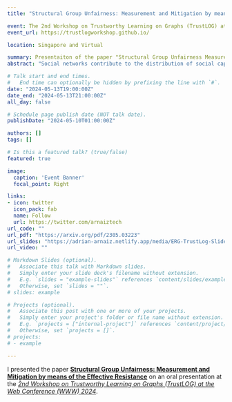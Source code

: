 ```yaml
---
title: "Structural Group Unfairness: Measurement and Mitigation by means of the Effective Resistance"

event: The 2nd Workshop on Trustworthy Learning on Graphs (TrustLOG) at the Web Conference (WWW) 2024
event_url: https://trustlogworkshop.github.io/

location: Singapore and Virtual

summary: Presentaiton of the paper "Structural Group Unfairness Measurement and Mitigation by means of the Effective Resistance" at the 2nd Workshop on Trustworthy Learning on Graphs (TrustLOG) at the Web Conference (WWW) 2024.
abstract: "Social networks contribute to the distribution of social capital, defined as the relationships, norms of trust and reciprocity within a community or society that facilitate cooperation and collective action. Social capital exists in the relations among individuals, such that better positioned members in a social network benefit from faster access to diverse information and higher influence on information dissemination. A variety of methods have been proposed in the literature to measure social capital at an individual level. However, there is a lack of methods to quantify social capital at a group level, which is particularly important when the groups are defined on the grounds of protected attributes. Furthermore, state-of-theart approaches fail to model the role of long-range interactions between nodes in the network and their contributions to social capital. To fill this gap, we propose to measure the social capital of a group of nodes by means of their information flow and emphasize the importance of considering the whole network topology. Grounded in spectral graph theory, we introduce three effective resistance-based measures of group social capital, namely group isolation, group diameter and group control, where the groups are defined according to the value of a protected attribute. We denote the social capital disparity among different groups in a network as structural group unfairness, and propose to mitigate it by means of a budgeted edge augmentation heuristic that systematically increases the social capital of the most disadvantaged group. In experiments on real-world networks, we uncover significant levels of structural group unfairness when using gender as the protected attribute, with females being the most disadvantaged group in comparison to males. We also illustrate how our proposed edge augmentation approach is able to not only effectively mitigate the structural group unfairness"

# Talk start and end times.
#   End time can optionally be hidden by prefixing the line with `#`.
date: "2024-05-13T19:00:00Z"
date_end: "2024-05-13T21:00:00Z"
all_day: false

# Schedule page publish date (NOT talk date).
publishDate: "2024-05-10T01:00:00Z"

authors: []
tags: []

# Is this a featured talk? (true/false)
featured: true

image:
  caption: 'Event Banner'
  focal_point: Right

links:
- icon: twitter
  icon_pack: fab
  name: Follow
  url: https://twitter.com/arnaiztech
url_code: ""
url_pdf: "https://arxiv.org/pdf/2305.03223"
url_slides: "https://adrian-arnaiz.netlify.app/media/ERG-TrustLog-Slides.pdf"
url_video: ""

# Markdown Slides (optional).
#   Associate this talk with Markdown slides.
#   Simply enter your slide deck's filename without extension.
#   E.g. `slides = "example-slides"` references `content/slides/example-slides.md`.
#   Otherwise, set `slides = ""`.
# slides: example

# Projects (optional).
#   Associate this post with one or more of your projects.
#   Simply enter your project's folder or file name without extension.
#   E.g. `projects = ["internal-project"]` references `content/project/deep-learning/index.md`.
#   Otherwise, set `projects = []`.
# projects:
# - example

---
```




I presented the paper **[Structural Group Unfairness: Measurement and Mitigation by means of the Effective Resistance](https://arxiv.org/pdf/2305.03223.pdf)** on an oral presentation at the *[2nd Workshop on Trustworthy Learning on Graphs (TrustLOG) at the Web Conference (WWW) 2024](https://trustlogworkshop.github.io/)*.

